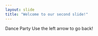```yaml
---
layout: slide
title: "Welcome to our second slide!"
---
```

Dance Party
Use the left arrow to go back!
